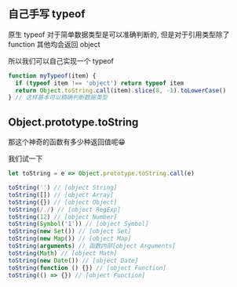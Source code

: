 ## 自己手写 typeof

原生 typeof 对于简单数据类型是可以准确判断的, 但是对于引用类型除了 function 其他均会返回 object

所以我们可以自己实现一个 typeof

```js
function myTypeof(item) {
  if (typeof item !== 'object') return typeof item
  return Object.toString.call(item).slice(8, -1).toLowerCase()
} // 这样基本可以精确判断数据类型
```

## Object.prototype.toString

那这个神奇的函数有多少种返回值呢😁

我们试一下

```js
let toString = e => Object.prototype.toString.call(e)

toString('') // [object String]
toString([]) // [object Array]
toString({}) // [object Object]
toString(/./) // [object RegExp]
toString(12) // [object Number]
toString(Symbol('1')) // [object Symbol]
toString(new Set()) // [object Set]
toString(new Map()) // [object Map]
toString(arguments) // 函数内部[object Arguments]
toString(Math) // [object Math]
toString(new Date()) // [object Date]
toString(function () {}) // [object Function]
toString(() => {}) // [object Function]
```

